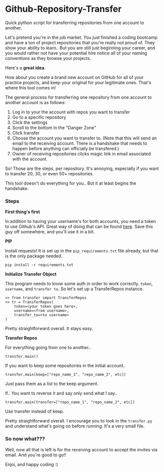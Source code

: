 # Github-Repository-Transfer
Quick python script for transferring repositories from one account to another.

Let's pretend you're in the job market. You just finished a coding bootcamp and have a ton of project repositories 
that you're really not proud of. They show your ability to learn.. But you are still just beginning your career,
and you would rather not have your potential hire notice all of your naming conventions as they browse your projects.

Here's a **great idea**.

How about you create a brand new account on GitHub for all of your practice projects,
and keep your original for your legitimate ones. That's where this tool comes in!

The general process for transferring one repository from one account to another account is as follows:
1. Log in to your the account with repos you want to transfer
2. Go to a specific repository
3. Click the settings
4. Scroll to the bottom in the "Danger Zone"
5. Click transfer
6. Choose the account you want to transfer to. (Note that this will send an email to the receiving account. There is a handshake that needs
to happen before anything can officially be transfered.)
7. Owner of receiving repositories clicks magic link in email associated with the account.

So! Those are the steps, per repository. It's annoying, especially if you want to transfer 20, 30, or even 50+ repositories.

This tool doesn't do everything for you.. But it at least begins the handshake.

### Steps

**First thing's first**

In addition to having your username's for both accounts, you need a token to use Github's API.
Great way of doing that can be found [here](https://developer.github.com/v3/guides/getting-started/#authentication).
Save this guy off somewhere, and you'll use it in a bit.

**PIP**

Install requests! It is set up in the `pip_requirements.txt` file already, but that is the only package needed.
```
pip install -r requirements.txt
```

**Initialize Transfer Object**

This program needs to know some auth in order to work correctly. `token`, `username`, and `transfer to`. So let's
set up a TransferRepos instance.
```
>> from transfer import TransferRepos
>> tr = TransferRepos(
    token=<your token goes here>,
    username=<from username>,
    transfer_to=<to username>
)
```
Pretty straightforward overall. It stays easy.

**Transfer Repos**

For everything going from one to another..
```
transfer.main()
```

If you want to keep some repositories in the initial account..
```
transfer.main(keep=["repo_name_1", "repo_name_2", etc])
```
 Just pass them as a list to the keep argument.

 If.. You want to reverse it and say only send what I say..
 ```
 transfer.main(transfer=["repo_name_1", "repo_name_2", etc])
 ```
 Use transfer instead of keep.

 Pretty straightforward overall. I encourage you to look in the `transfer.py` and understand what's going on before running.
 It's a very small file.

 ### So now what???

 Well, now all that is left is for the receiving account to accept the invites via email. And you're good to go!!

 Enjoi, and happy coding :)

